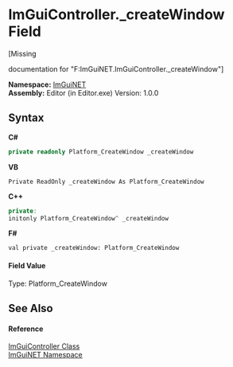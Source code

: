 # ImGuiController._createWindow Field
 

\[Missing <summary> documentation for "F:ImGuiNET.ImGuiController._createWindow"\]

**Namespace:**&nbsp;<a href="7ecbdf68-1567-8265-0ab1-032412bfb743">ImGuiNET</a><br />**Assembly:**&nbsp;Editor (in Editor.exe) Version: 1.0.0

## Syntax

**C#**<br />
``` C#
private readonly Platform_CreateWindow _createWindow
```

**VB**<br />
``` VB
Private ReadOnly _createWindow As Platform_CreateWindow
```

**C++**<br />
``` C++
private:
initonly Platform_CreateWindow^ _createWindow
```

**F#**<br />
``` F#
val private _createWindow: Platform_CreateWindow
```


#### Field Value
Type: Platform_CreateWindow

## See Also


#### Reference
<a href="dc8569e8-a101-000f-d0db-652eaa2a83fb">ImGuiController Class</a><br /><a href="7ecbdf68-1567-8265-0ab1-032412bfb743">ImGuiNET Namespace</a><br />